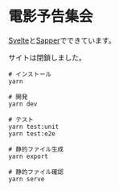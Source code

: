 # 電影予告集会

[Svelte](https://svelte.dev/)と[Sapper](https://sapper.svelte.dev/)でできています。  

サイトは閉鎖しました。

```
# インストール
yarn

# 開発
yarn dev

# テスト
yarn test:unit
yarn test:e2e

# 静的ファイル生成
yarn export

# 静的ファイル確認
yarn serve
```
